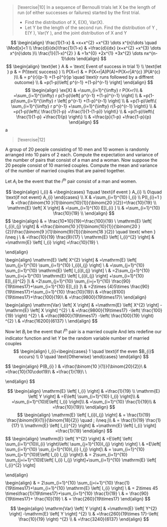 > [!exercise|10]
>  In a sequence of Bernoulli trials let X be the length of run (of either successes or failures) started by the first trial. 
>   - Find the distribution of X, E(X), Var(X). 
>  -  Let Y be the length of the second run. Find the distribution of Y , E(Y ), Var(Y ), and the joint distribution of X and Y

$$
\begin{align}
\frac{1}{1-x} & =x+x^{2} +x^{3} \dots x^{n}\dots  \quad \Mod[x]<1  \\
\frac{d}{dx}\frac{1}{1-x}  & =\frac{d}{dx} (x+x^{2} +x^{3} \dots x^{n}\dots  )\\
\frac{1}{(1-x)^{2} }  & =1x^{0} +2x^{1} +3x^{2} \dots nx^{n-1}\dots  
\end{align}
$$
$$
\begin{align}
\text{let } A  & = \text{ Event of success in trial 1}   \\ 
\text{let } p  & = P(\text{ success} )  \\ 
P(X=r) & = P(X=r|A)P(A)+P(X=r|A^{c} )P(A^{c} )\\
 & = p^{r}(p-1) +(1-p)^{r}p \quad \text{r runs followed by a diffrent outcome}   \\
 & =p(1-p)\left[ p^{r-1} +(1-p)^{r-1}  \right]
\end{align}
$$
$$
\begin{align}
\ex[X] & =\sum_{i=1}^{\infty} r P(X=r)\\
& =\sum_{i=1}^{\infty} r p(1-p)\left[ p^{r-1} +(1-p)^{r-1}  \right]  \\
& =p(1-p)\sum_{i=1}^{\infty} r \left[ p^{r-1} +(1-p)^{r-1}  \right]  \\
& =p(1-p)\left\{ \sum_{i=1}^{\infty} r p^{r-1} +\sum_{i=1}^{\infty} r(1-p)^{r-1}  \right\} \\
& =p(1-p)\left\{ \frac{1}{1-p} +\frac{1}{1-(1-p)} \right\} \\
& =p(1-p)\left\{ \frac{1}{1-p} +\frac{1}{p} \right\} \\
& =\frac{p}{1-p} +\frac{1-p}{p} 
\end{align}
$$
a

> [!exercise|12]  
> 
A group of 20 people consisting of 10 men and 10 women is randomly
arranged into 10 pairs of 2 each. Compute the expectation and variance of the number of
pairs that consist of a man and a woman. Now suppose the 20 people consist of 10 married
couples. Compute the mean and variance of the number of married couples that are paired
together.

Let $A_{i}$ be the event that the $i^{th}$ pair consist of a man and women.

$$
\begin{align}
I_{i} & =\begin{cases}
1\quad \text{if event } A_{i}  \\
0\quad \text{if not event} A_{i} 
\end{cases}  \\
X & =\sum_{i=1}^{10} I_{i}  \\
P(I_{i}=1 ) & =\frac{\binom{10 }{1}\binom{10}{1}}{\binom{20 }{2}}=\frac{10}{19} \\
\mathrm{E} \left[ X \right] & =\sum_{i=1}^{10} E[I_{i} ]    \\
& =\sum_{i=1}^{10} \frac{10}{19}   \\
\end{align}
$$
$$
\begin{align}
& = \frac{10*10}{19}=\frac{100}{19}  \\
\mathrm{E} \left[ I_{i}I_{j}   \right]  & =\frac{\binom{10 }{1}\binom{10}{1}}{\binom{20 }{2}}\frac{\binom{9 }{1}\binom{9}{1}}{\binom{18 }{2}} \quad \text{ when } i\neq j \\
 & =\frac{10}{19} \frac{9}{17} \\
\mathrm{E} \left[ I_{i}^{2}   \right] &  =\mathrm{E} \left[ I_{i}  \right] =\frac{10}{19} \\

\end{align}
$$
$$
\begin{align}
\mathrm{E} \left[ X^{2}  \right]  & =\mathrm{E} \left[ \sum_{j=1}^{10} \sum_{i=1}^{10} I_{i}I_{j}   \right]  \\
& =\sum_{j=1}^{10} \sum_{i=1}^{10} \mathrm{E} \left[ I_{i}I_{j}   \right] \\
& =2\sum_{j=1}^{10} \sum_{i=j+1}^{10} \mathrm{E} \left[ I_{i}I_{j}   \right] +\sum_{i=1}^{10} E[I_{i}^{2}  ]\\
& =2\sum_{j=1}^{10} \sum_{i=j+1}^{10} \frac{90}{19\times17}+\sum_{i=1}^{10} E[I_{i}  ]\\
& =2\times {4}5\times \frac{90}{19\times17}+\sum_{i=1}^{10} \frac{10}{19}\\
& =\frac{8100}{19\times17}+\frac{100}{19}\\
& =\frac{9800}{19\times17}\\
\end{align}
$$
$$
\begin{align}
\mathrm{Var} \left[ X \right]  & =\mathrm{E} \left[ X^{2}  \right] -\mathrm{E} \left[ X \right] ^{2}  \\
& =\frac{9800}{19\times17} -\left( \frac{100}{19} \right)  ^{2} \\
& =\frac{9800}{19\times17} -\left( \frac{100}{19} \right)  ^{2}  \\
& =\frac{16200}{6137} \\
\end{align}
$$

Now let $B_{i}$ be the event that $i^{th}$ pair is a married couple 
And lets redefine our indicator function and let $Y$ be the random variable number of married couples
$$
\begin{align}
I_{i}=\begin{cases}
1 \quad \text{if the even $B_{i}$ occurs} \\
0 \quad \text{Otherwise}
\end{cases} 
\end{align}
$$

$$
\begin{align}
P(B_{i} ) & =\frac{\binom{10 }{1}}{\binom{20}{2}}\\
& =\frac{10}{10\cdot19}\\
& =\frac{1}{19}\\ \\

\end{align}
$$

$$
\begin{align}
\mathrm{E} \left[ I_{i}  \right] &  =\frac{1}{19} \\
	\mathrm{E} \left[ Y \right]  & =E\left[ \sum_{i=1}^{10} I_{i}  \right]\\
  & =\sum_{i=1}^{10}E\left[  I_{i}  \right]\\
  & =\sum_{i=1}^{10} \frac{1}{19}\\
  & =\frac{10}{19}\\
\end{align}
$$
$$
\begin{align}
\mathrm{E} \left[ I_{i}I_{j}   \right] & = \frac{1}{19} \frac{\binom{9}{1}}{\binom{18}{2}} \quad ; i\neq j\\
& = \frac{1}{19} \frac{1}{17}  \\
\mathrm{E} \left[ I_{i}^{2}   \right]  & =\mathrm{E} \left[ I_{i}  \right] =\frac{1}{19}
\end{align}
$$
$$
\begin{align}
\mathrm{E} \left[ Y^{2}  \right] &  =E\left[ \left( \sum_{i=1}^{10}I_{i}   \right)\left( \sum_{j=1}^{10}I_{j}   \right) \right] \\
 & =E\left[  \sum_{i=1}^{10} \sum_{j=1}^{10}I_{i}  I_{j}  \right]\\
 & = \sum_{i=1}^{10} \sum_{j=1}^{10}E\left[ I_{i}  I_{j}  \right]\\
 & = 2\sum_{i=1}^{10} \sum_{j=i+1}^{10}E\left[ I_{i}  I_{j}  \right]+\sum_{i=1}^{10} \mathrm{E} \left[ I_{i}^{2}   \right]  

\end{align}
$$
$$
\begin{align}
 & = 2\sum_{i=1}^{10} \sum_{j=i+1}^{10} \frac{1}{19\times17}+\sum_{i=1}^{10} \mathrm{E} \left[ I_{i}  \right] \\
 & = 2\times 45 \times\frac{1}{19\times17}+\sum_{i=1}^{10} \frac{1}{19}  \\
 & = \frac{90}{19\times17}+ \frac{10}{19}  \\
 & = \frac{260}{19\times17} 
\end{align}
$$

$$
\begin{align}
\mathrm{Var} \left[ Y \right]  & =\mathrm{E} \left[ Y^{2}  \right] -\mathrm{E} \left[ Y \right] ^{2}  \\
 & =\frac{260}{19\times 17}-\left( \frac{10}{19} \right)  ^{2} \\
 & =\frac{3240}{6137} 
\end{align}
$$

